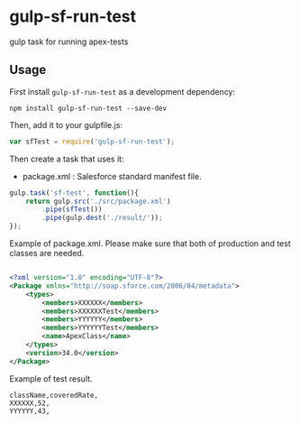 # gulp-sf-run-test
gulp task for running apex-tests

## Usage


First install `gulp-sf-run-test` as a development dependency:

```shell
npm install gulp-sf-run-test --save-dev
```

Then, add it to your gulpfile.js:

```javascript
var sfTest = require('gulp-sf-run-test');
```

Then create a task that uses it:
 - package.xml : Salesforce standard manifest file.

```javascript
gulp.task('sf-test', function(){
    return gulp.src('./src/package.xml')
        .pipe(sfTest())
        .pipe(gulp.dest('./result/'));
});
```

Example of package.xml. Please make sure that both of production and test classes are needed.  

```xml

<?xml version="1.0" encoding="UTF-8"?>
<Package xmlns="http://soap.sforce.com/2006/04/metadata">
    <types>
        <members>XXXXXX</members>
        <members>XXXXXXTest</members>
        <members>YYYYYY</members>
        <members>YYYYYYTest</members>
        <name>ApexClass</name>
    </types>
    <version>34.0</version>
</Package>
```

Example of test result. 

```csv
className,coveredRate,
XXXXXX,52,
YYYYYY,43,
```
